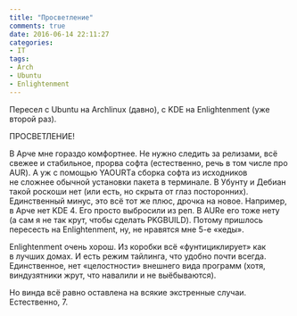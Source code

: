 ```yaml
---
title: "Просветление"
comments: true
date: 2016-06-14 22:11:27
categories:
- IT
tags:
- Arch
- Ubuntu
- Enlightenment
---
```

Пересел с&nbsp;Ubuntu на&nbsp;Archlinux (давно), с&nbsp;KDE на&nbsp;Enlightenment (уже второй раз).

ПРОСВЕТЛЕНИЕ!

В&nbsp;Арче мне гораздо комфортнее. Не&nbsp;нужно следить за&nbsp;релизами, всё свежее и&nbsp;стабильное, прорва софта (естественно, речь в&nbsp;том числе про AUR). А&nbsp;уж&nbsp;с&nbsp;помощью YAOURTа сборка софта из&nbsp;исходников не&nbsp;сложнее обычной установки пакета в&nbsp;терминале. В&nbsp;Убунту и&nbsp;Дебиан такой роскоши нет (или есть, но&nbsp;скрыта от&nbsp;глаз посторонних). Единственный минус, это всё тот&nbsp;же плюс, дрочка на&nbsp;новое. Например, в&nbsp;Арче нет KDE 4. Его просто выбросили из&nbsp;реп. В&nbsp;AURе его тоже нету (а&nbsp;сам я&nbsp;не&nbsp;так крут, чтобы сделать PKGBUILD). Потому пришлось пересесть на&nbsp;Enlightenment, ну, не&nbsp;нравятся мне <nobr>5-е</nobr> &laquo;кеды&raquo;.

Enlightenment очень хорош. Из&nbsp;коробки всё &laquo;фунтициклирует&raquo; как в&nbsp;лучших домах. И&nbsp;есть режим тайлинга, что удобно почти всегда. Единственное, нет &laquo;целостности&raquo; внешнего вида программ (хотя, виндузятники жрут, что навалили и&nbsp;не&nbsp;выёбываются).

Но&nbsp;винда всё равно оставлена на&nbsp;всякие экстренные случаи. Естественно, 7.